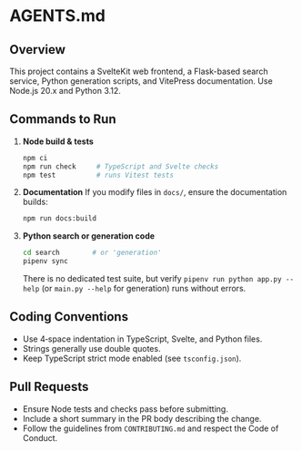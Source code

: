 # AGENTS.md

## Overview

This project contains a SvelteKit web frontend, a Flask-based search service, Python generation scripts, and VitePress documentation. Use Node.js 20.x and Python 3.12.

## Commands to Run

1. **Node build & tests**
    ```bash
    npm ci
    npm run check     # TypeScript and Svelte checks
    npm test          # runs Vitest tests
    ```
2. **Documentation**
   If you modify files in `docs/`, ensure the documentation builds:
    ```bash
    npm run docs:build
    ```
3. **Python search or generation code**
    ```bash
    cd search        # or 'generation'
    pipenv sync
    ```
    There is no dedicated test suite, but verify `pipenv run python app.py --help`
    (or `main.py --help` for generation) runs without errors.

## Coding Conventions

- Use 4‑space indentation in TypeScript, Svelte, and Python files.
- Strings generally use double quotes.
- Keep TypeScript strict mode enabled (see `tsconfig.json`).

## Pull Requests

- Ensure Node tests and checks pass before submitting.
- Include a short summary in the PR body describing the change.
- Follow the guidelines from `CONTRIBUTING.md` and respect the Code of Conduct.
